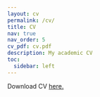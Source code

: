 ```yaml
---
layout: cv
permalink: /cv/
title: CV
nav: true
nav_order: 5
cv_pdf: cv.pdf
description: My academic CV
toc:
  sidebar: left
---
```

<!-- <u><a href="{{https://scholar.google.com/citations?user=3Pb203IAAAAJ}}">Google Scholar</a> profile.</u> -->

<!-- Download CV [here](https://github.com/saidul-islam98/saidul-islam98.github.io/blob/master/assets/pdf/cv.pdf). -->
Download CV <u><a href="{{https://github.com/saidul-islam98/saidul-islam98.github.io/blob/master/assets/pdf/cv.pdf}}">here</a>.</u>
